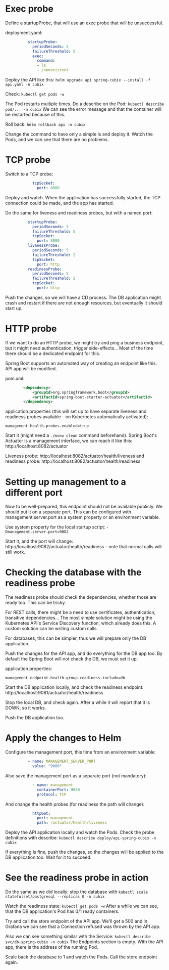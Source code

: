 # Exec probe

Define a startupProbe, that will use an exec probe that will be unsuccessful.

deployment.yaml:

```yaml
          startupProbe:
            periodSeconds: 5
            failureThreshold: 5
            exec:
              command:
              - ls
              - /nonexistent
```

Deploy the API like this: `helm upgrade api spring-cubix --install -f api.yaml -n cubix`

Check: `kubectl get pods -w`

The Pod restarts multiple times. Do a describe on the Pod: `kubectl describe pod/... -n cubix` 
We can see the error message and that the container will be restarted because of this.

Roll back: `helm rollback api -n cubix`

Change the command to have only a simple ls and deploy it. Watch the Pods, and we can see that there are no problems.

# TCP probe

Switch to a TCP probe:

```yaml
            tcpSocket:
              port: 8080

```

Deploy and watch. When the application has successfully started, the TCP connection could be made, and the app has started.

Do the same for liveness and readiness probes, but with a named port:

```yaml
          startupProbe:
            periodSeconds: 5
            failureThreshold: 5
            tcpSocket:
              port: 8080
          livenessProbe:
            periodSeconds: 5
            failureThreshold: 2
            tcpSocket:
              port: http
          readinessProbe:
            periodSeconds: 5
            failureThreshold: 2
            tcpSocket:
              port: http
```

Push the changes, so we will have a CD process. 
The DB application might crash and restart if there are not enough resources, but eventually it should start up.

# HTTP probe

If we want to do an HTTP probe, we might try and ping a business endpoint, but it might need authentication, trigger side-effects...
Most of the time there should be a dedicated endpoint for this.

Spring Boot supports an automated way of creating an endpoint like this. API app will be modified.

pom.xml:
```xml
        <dependency>
            <groupId>org.springframework.boot</groupId>
            <artifactId>spring-boot-starter-actuator</artifactId>
        </dependency>
```

application.properties (this will set up to have separate liveness and readiness probes available - on Kubernetes automatically activated):

```properties
management.health.probes.enabled=true
```

Start it (might need a `./mvnw clean` command beforehand). Spring Boot's Actuator is a management interface, we can reach it like this:
http://localhost:8082/actuator

Liveness probe: http://localhost:8082/actuator/health/liveness and readiness probe: http://localhost:8082/actuator/health/readiness

# Setting up management to a different port

Now to be well-prepared, this endpoint should not be available publicly. We should put it on a separate port.
This can be configured with management.server.port as a system property or an environment variable.

Use system property for the local startup script: `-Dmanagement.server.port=9082`

Start it, and the port will change: http://localhost:9082/actuator/health/readiness - note that normal calls will still work.

# Checking the database with the readiness probe

The readiness probe should check the dependencies, whether those are ready too. This can be tricky.

For REST calls, there might be a need to use certificates, authentication, transitive dependencies...
The most simple solution might be using the Kubernetes API's Service Discovery function, which already does this.
A custom solution can be writing custom calls.

For databases, this can be simpler, thus we will prepare only the DB application.

Push the changes for the API app, and do everything for the DB app too. By default the Spring Boot will not check the DB, we must set it up:

application.properties:

```properties
management.endpoint.health.group.readiness.include=db
```

Start the DB application locally, and check the readiness endpoint: http://localhost:9081/actuator/health/readiness

Stop the local DB, and check again. After a while it will report that it is DOWN, so it works.

Push the DB application too.

# Apply the changes to Helm

Configure the management port, this time from an environment variable:

```yaml
          - name: MANAGEMENT_SERVER_PORT
            value: "9080"
```

Also save the management port as a separate port (not mandatory):

```yaml
            - name: management
              containerPort: 9080
              protocol: TCP
```

And change the health probes (for readiness the path will change):

```yaml
            httpGet:
              port: management
              path: /actuator/health/liveness
```

Deploy the API application locally and watch the Pods. Check the probe definitions with describe: `kubectl describe deploy/api-spring-cubix -n cubix`

If everything is fine, push the changes, so the changes will be applied to the DB application too. Wait for it to succeed.

# See the readiness probe in action

Do the same as we did locally: stop the database with `kubectl scale statefulset/postgresql --replicas 0 -n cubix`

Watch the readiness state: `kubectl get pods -w` After a while we can see, that the DB application's Pod has 0/1 ready containers.

Try and call the store endpoint of the API app. We'll get a 500 and in Grafana we can see that a Connection refused was thrown by the API app.

Also we can see something similar with the Service: `kubectl describe svc/db-spring-cubix -n cubix`
The Endpoints section is empty. With the API app, there is the address of the running Pod.

Scale back the database to 1 and watch the Pods. Call the store endpoint again.
